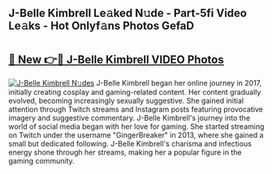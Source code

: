 ## J-Belle Kimbrell Le𝚊ked N𝚞de - Part-5fi Video Le𝚊ks - Hot Onlyf𝚊ns Photos GefaD

# <h2><a href="http://ab84043.deff.icu/?id=J-Belle+Kimbrell">🔗 New 👉🔴 J-Belle Kimbrell VIDEO Photos</a></h2>

[![J-Belle Kimbrell N𝚞des](https://i.imgur.com/rIISA9y.gif)](http://ab84043.deff.icu/?id=J-Belle+Kimbrell)
J-Belle Kimbrell began her online journey in 2017, initially creating cosplay and gaming-related content. Her content gradually evolved, becoming increasingly sexually suggestive. She gained initial attention through Twitch streams and Instagram posts featuring provocative imagery and suggestive commentary. J-Belle Kimbrell's journey into the world of social media began with her love for gaming. She started streaming on Twitch under the username "GingerBreaker" in 2013, where she gained a small but dedicated following. J-Belle Kimbrell's charisma and infectious energy shone through her streams, making her a popular figure in the gaming community.
